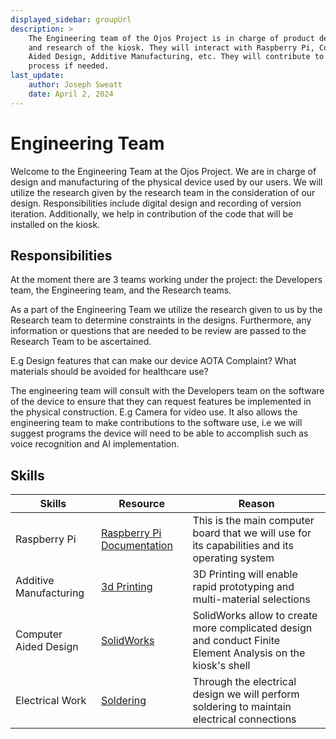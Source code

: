 ```yaml
---
displayed_sidebar: groupUrl
description: >
    The Engineering team of the Ojos Project is in charge of product development
    and research of the kiosk. They will interact with Raspberry Pi, Commuter
    Aided Design, Additive Manufacturing, etc. They will contribute to the code
    process if needed.
last_update:
    author: Joseph Sweatt
    date: April 2, 2024
---
```


Engineering Team
==================

Welcome to the Engineering Team at the Ojos Project. We are in charge of design
and manufacturing of the physical device used by our users. We will utilize the
research given by the research team in the consideration of our design.
Responsibilities include digital design and recording of version iteration.
Additionally, we help in contribution of the code that will be installed on the
kiosk.

Responsibilities
----------------

At the moment there are 3 teams working under the project: the Developers team,
the Engineering team, and the Research teams.

As a part of the Engineering Team we utilize the research given to us by the
Research team to determine constraints in the designs. Furthermore, any
information or questions that are needed to be review are passed to the Research
Team to be ascertained.

E.g Design features that can make our device AOTA Complaint? What materials should be avoided for
healthcare use?

The engineering team will consult with the Developers team on the software of
the device to ensure that they can request features be implemented in the
physical construction. E.g Camera for video use. It also allows the engineering
team to make contributions to the software use, i.e we will suggest programs the
device will need to be able to accomplish such as voice recognition and AI
implementation.

Skills
-----

| Skills                 | Resource                                                                                                             | Reason                                                                                                      |
| ---------------------- | -------------------------------------------------------------------------------------------------------------------- | ----------------------------------------------------------------------------------------------------------- |
| Raspberry Pi           | [Raspberry Pi Documentation](https://www.raspberrypi.com/documentation/)                                             | This is the main computer board that we will use for its capabilities and its operating system              |
| Additive Manufacturing | [3d Printing](https://ultimaker.com/learn/how-to-use-a-3d-printer/)                                                  | 3D Printing will enable rapid prototyping and multi-material selections                                     |
| Computer Aided Design  | [SolidWorks](https://laptops.eng.uci.edu/engineering-software/solidworks-student-engineering-kit-for-hssoe-students) | SolidWorks allow to create more complicated design and conduct Finite Element Analysis on the kiosk's shell |
| Electrical Work        | [Soldering](https://www.sciencebuddies.org/science-fair-projects/references/how-to-solder)                           | Through the electrical design we will perform soldering to maintain electrical connections                  |

<!-- ! Please add any new files or folders you want to add under the -->
<!-- ! engineering folder. Do not touch any other files. Thank you! -->

<!-- A good reference for the structure is the Research team homepage. -->
<!-- https://ojosproject.org/teams/research/ -->
